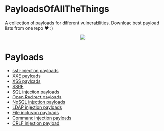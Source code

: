 # PayloadsOfAllTheThings
A collection of payloads for different vulnerabilities. Download best payload lists from one repo ❤️ :)

<p align="center"/><img src="https://c0.wallpaperflare.com/preview/890/81/282/data-protection-security-concept.jpg">

# Payloads 

* <a href="https://github.com/DevanshRaghav75/PayloadsOfAllTheThings/tree/main/ssti-injection_payloads">ssti-injection payloads</a>
* <a href="https://github.com/DevanshRaghav75/PayloadsOfAllTheThings/tree/main/XXE%20payloads">XXE payloads</a>
* <a href="https://github.com/DevanshRaghav75/PayloadsOfAllTheThings/tree/main/XSS%20payloads">XSS payloads</a>
* <a href="https://github.com/DevanshRaghav75/PayloadsOfAllTheThings/tree/main/SSRF%20payloads">SSRF</a>
* <a href="https://github.com/DevanshRaghav75/PayloadsOfAllTheThings/tree/main/SQL%20injection%20payloads">SQL injection payloads</a>
* <a href="https://github.com/DevanshRaghav75/PayloadsOfAllTheThings/tree/main/Open%20Redirect%20payloads">Open Redirect payloads</a>
* <a href="https://github.com/DevanshRaghav75/PayloadsOfAllTheThings/tree/main/NoSQL%20injection%20payloads">NoSQL injection payloads</a>
* <a href="https://github.com/DevanshRaghav75/PayloadsOfAllTheThings/tree/main/LDAP-injection">LDAP injection payloads</a>
* <a href="https://github.com/DevanshRaghav75/PayloadsOfAllTheThings/tree/main/File%20inclusion">File inclusion payloads</a>
* <a href="https://github.com/DevanshRaghav75/PayloadsOfAllTheThings/tree/main/Command_injection_payloads">Command injection payloads</a>
* <a href="https://github.com/DevanshRaghav75/PayloadsOfAllTheThings/tree/main/CRLF%20injection%20payloads">CRLF injection payload</a>

